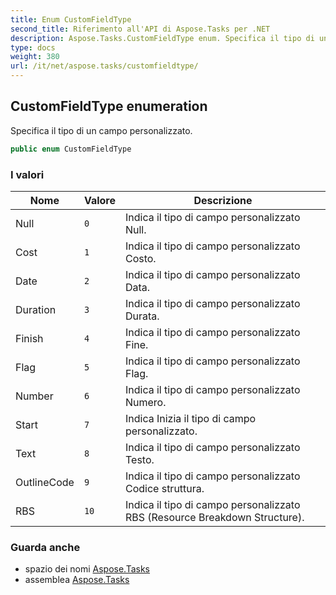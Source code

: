 ```yaml
---
title: Enum CustomFieldType
second_title: Riferimento all'API di Aspose.Tasks per .NET
description: Aspose.Tasks.CustomFieldType enum. Specifica il tipo di un campo personalizzato.
type: docs
weight: 380
url: /it/net/aspose.tasks/customfieldtype/
---
```

## CustomFieldType enumeration

Specifica il tipo di un campo personalizzato.

```csharp
public enum CustomFieldType
```

### I valori

| Nome | Valore | Descrizione |
| --- | --- | --- |
| Null | `0` | Indica il tipo di campo personalizzato Null. |
| Cost | `1` | Indica il tipo di campo personalizzato Costo. |
| Date | `2` | Indica il tipo di campo personalizzato Data. |
| Duration | `3` | Indica il tipo di campo personalizzato Durata. |
| Finish | `4` | Indica il tipo di campo personalizzato Fine. |
| Flag | `5` | Indica il tipo di campo personalizzato Flag. |
| Number | `6` | Indica il tipo di campo personalizzato Numero. |
| Start | `7` | Indica Inizia il tipo di campo personalizzato. |
| Text | `8` | Indica il tipo di campo personalizzato Testo. |
| OutlineCode | `9` | Indica il tipo di campo personalizzato Codice struttura. |
| RBS | `10` | Indica il tipo di campo personalizzato RBS (Resource Breakdown Structure). |

### Guarda anche

* spazio dei nomi [Aspose.Tasks](../../aspose.tasks/)
* assemblea [Aspose.Tasks](../../)


